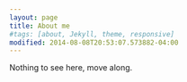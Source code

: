 ```yaml
---
layout: page
title: About me
#tags: [about, Jekyll, theme, responsive]
modified: 2014-08-08T20:53:07.573882-04:00
---
```


Nothing to see here, move along.

